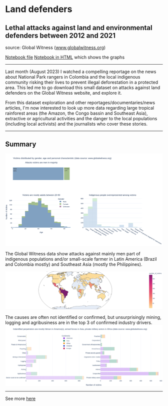 # Land defenders
## Lethal attacks against land and environmental defenders between 2012 and 2021
source: Global Witness (www.globalwitness.org)

[Notebook file](https://github.com/Elle-est-au-nord/explore-datasets/blob/main/land_defenders/land-defenders.ipynb)
[Notebook in HTML](https://github.com/Elle-est-au-nord/explore-datasets/blob/main/land_defenders/land-defenders.html) which shows the graphs
___

Last month (August 2023) I watched a compelling reportage on the news about National Park rangers in Colombia and the local indigenous community risking their lives to prevent illegal deforestation in a protected area.
This led me to go download this small dataset on attacks against land defenders on the Global Witness website, and explore it.

From this dataset exploration and other reportages/documentaries/news articles, I'm now interested to look up more data regarding large tropical rainforest areas (the Amazon, the Congo bassin and Southeast Asia), extractive or agricultural activities and the danger to the local populations (including local activists) and the journalists who cover these stories.

___

## Summary

![Gender, age and characteristics of the victims](img/subplot_fig1_2_3.png)

The Global Witness data show attacks against mainly men part of indigenous populations and/or small-scale farmer in Latin America (Brazil and Colombia mostly) and Southeast Asia (mostly the Philippines).

![Locations of attacks](img/choropleth_countries.png)

The causes are often not identified or confirmed, but unsurprisingly mining, logging and agribusiness are in the top 3 of confirmed industry drivers.
![Causes and perpetrators](img/subplot_fig8_9.png)

___

See more [here](https://github.com/Elle-est-au-nord/explore-datasets/blob/main/land_defenders/land-defenders.html)